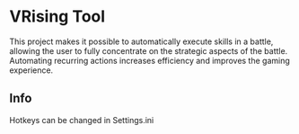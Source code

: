 # VRising Tool

This project makes it possible to automatically execute skills in a battle,  
allowing the user to fully concentrate on the strategic aspects of the battle.  
Automating recurring actions increases efficiency and improves the gaming experience.

## Info
Hotkeys can be changed in Settings.ini
